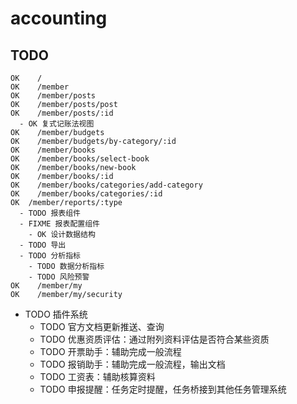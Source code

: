 # accounting

## TODO

```
OK    /
OK    /member
OK    /member/posts
OK    /member/posts/post
OK    /member/posts/:id
  - OK 复式记账法视图
OK    /member/budgets
OK    /member/budgets/by-category/:id
OK    /member/books
OK    /member/books/select-book
OK    /member/books/new-book
OK    /member/books/:id
OK    /member/books/categories/add-category
OK    /member/books/categories/:id
OK  /member/reports/:type
  - TODO 报表组件
  - FIXME 报表配置组件
    - OK 设计数据结构
  - TODO 导出
  - TODO 分析指标
    - TODO 数据分析指标
    - TODO 风险预警
OK    /member/my
OK    /member/my/security
```

- TODO 插件系统
  - TODO 官方文档更新推送、查询
  - TODO 优惠资质评估：通过附列资料评估是否符合某些资质
  - TODO 开票助手：辅助完成一般流程
  - TODO 报销助手：辅助完成一般流程，输出文档
  - TODO 工资表：辅助核算资料
  - TODO 申报提醒：任务定时提醒，任务桥接到其他任务管理系统
